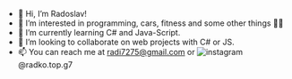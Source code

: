 - 👋 Hi, I’m Radoslav!
- 👀 I’m interested in programming, cars, fitness and some other things 🍑😉
- 🌱 I’m currently learning C# and Java-Script.
- 💞️ I’m looking to collaborate on web projects with C# or JS.
- 📫 You can reach me at radi7275@gmail.com or ![instagram](https://user-images.githubusercontent.com/94465605/199353188-7cb23ed2-9db2-484c-b1b1-176edc98bd53.svg) @radko.top.g7


<!---
RadkoSS/RadkoSS is a ✨ special ✨ repository because its `README.md` (this file) appears on your GitHub profile.
You can click the Preview link to take a look at your changes.
--->
